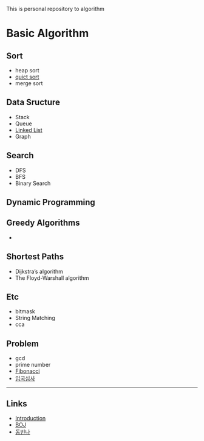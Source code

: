 This is personal repository to algorithm 

# Basic Algorithm
## Sort
- heap sort
- [quict sort](https://github.com/dhyoum/SSA/tree/master/src/qsort)
- merge sort
## Data Sructure
- Stack
- Queue
- [Linked List](https://github.com/dhyoum/SSA/tree/master/src/linkedlist)
- Graph
## Search
- DFS
- BFS
- Binary Search
## Dynamic Programming

## Greedy Algorithms
-
## Shortest Paths
- Dijkstra’s algorithm
- The Floyd-Warshall algorithm

## Etc
- bitmask
- String Matching
- cca

## Problem
- gcd
- prime number
- [Fibonacci](https://github.com/dhyoum/SSA/tree/master/src/fibonacci)
- [입국심사](https://github.com/dhyoum/SSA/tree/master/src/aerodrom)

<hr/>

## Links
- [Introduction](https://labs.xjtudlc.com/labs/wldmt/reading%20list/books/Algorithms%20and%20optimization/Introduction%20to%20Algorithms.pdf)
- [BOJ](https://www.acmicpc.net/)
- [동빈나](https://blog.naver.com/PostList.nhn?blogId=ndb796&from=postList&categoryNo=128)
